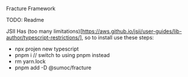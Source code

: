  Fracture Framework

TODO: Readme

JSII Has (too many limitations)[https://aws.github.io/jsii/user-guides/lib-author/typescript-restrictions/], so to install use these steps:

- npx projen new typescript
- pnpm i                        // switch to using pnpm instead
- rm yarn.lock
- pnpm add -D @sumoc/fracture


